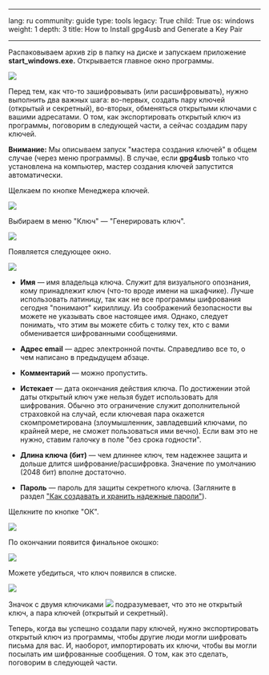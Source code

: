 

---

lang: ru
community: guide
type: tools
legacy: True
child: True
os: windows
weight: 1
depth: 3
title: How to Install gpg4usb and Generate a Key Pair

---

Распаковываем архив zip в папку на диске и запускаем приложение **start_windows.exe.** Открывается главное окно программы.

![](/sbox/screen/gpg4usb-ru/01.png)

Перед тем, как что-то зашифровывать (или расшифровывать), нужно выполнить два важных шага: во-первых, создать пару ключей (открытый и секретный), во-вторых, обменяться открытыми ключами с вашими адресатами. О том, как экспортировать открытый ключ из программы, поговорим в следующей части, а сейчас создадим пару ключей.

**Внимание:** Мы описываем запуск "мастера создания ключей" в общем случае (через меню программы). В случае, если **gpg4usb** только что установлена на компьютер, мастер создания ключей запустится автоматически. 

Щелкаем по кнопке Менеджера ключей.

![](/sbox/screen/gpg4usb-ru/02.png)

Выбираем в меню "Ключ" — "Генерировать ключ".

![](/sbox/screen/gpg4usb-ru/03.png)

Появляется следующее окно.

![](/sbox/screen/gpg4usb-ru/04.png)

- **Имя** — имя владельца ключа. Служит для визуального опознания, кому принадлежит ключ (что-то вроде имени на шкафчике). Лучше использовать латиницу, так как не все программы шифрования сегодня "понимают" кириллицу. Из соображений безопасности вы можете не указывать свое настоящее имя. Однако, следует понимать, что этим вы можете сбить с толку тех, кто с вами обменивается шифрованными сообщениями.

- **Адрес email** — адрес электронной почты. Справедливо все то, о чем написано в предыдущем абзаце.

- **Комментарий** — можно пропустить.

- **Истекает** — дата окончания действия ключа. По достижении этой даты открытый ключ уже нельзя будет использовать для шифрования. Обычно это ограничение служит дополнительной страховкой на случай, если ключевая пара окажется скомпрометирована (злоумышленник, завладевший ключами, по крайней мере, не сможет пользоваться ими вечно). Если вам это не нужно, ставим галочку в поле "без срока годности".

- **Длина ключа (бит)** — чем длиннее ключ, тем надежнее защита и дольше длится шифрование/расшифровка. Значение по умолчанию (2048 бит) вполне достаточно.

- **Пароль** — пароль для защиты секретного ключа. (Загляните в раздел ["Как создавать и хранить надежные пароли"](/ru/chapter-3)).

Щелкните по кнопке "ОК".

![](/sbox/screen/gpg4usb-ru/05.png)

По окончании появится финальное окошко:

![](/sbox/screen/gpg4usb-ru/06.png)

Можете убедиться, что ключ появился в списке.

![](/sbox/screen/gpg4usb-ru/07.png)

Значок с двумя ключиками ![](/sbox/screen/gpg4usb-ru/08.png) подразумевает, что это не открытый ключ, а пара ключей (открытый и секретный).

Теперь, когда вы успешно создали пару ключей, нужно экспортировать открытый ключ из программы, чтобы другие люди могли шифровать письма для вас. И, наоборот, импортировать их ключи, чтобы вы могли посылать им шифрованные сообщения. О том, как это сделать, поговорим в следующей части.

